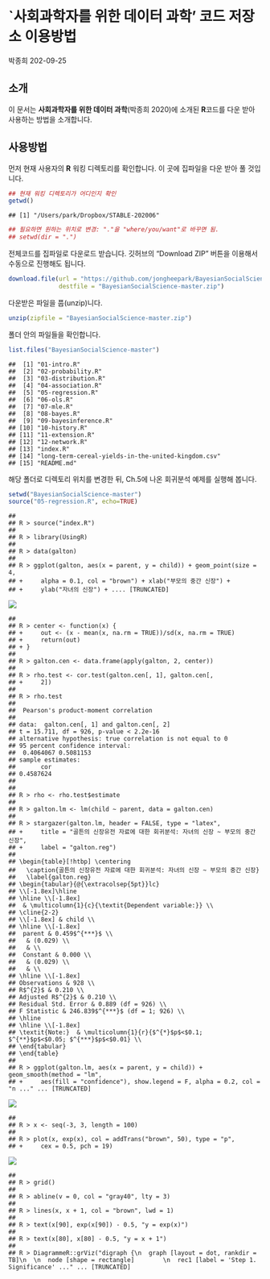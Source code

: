 \`사회과학자를 위한 데이터 과학’ 코드 저장소 이용방법
================
박종희
202-09-25

## 소개

이 문서는 **사회과학자를 위한 데이터 과학**(박종희 2020)에 소개된 **R**코드를 다운 받아 사용하는 방법을 소개합니다.

## 사용방법

먼저 현재 사용자의 **R** 워킹 디렉토리를 확인합니다. 이 곳에 집파일을 다운 받아 풀 것입니다.

``` r
## 현재 워킹 디렉토리가 어디인지 확인
getwd()
```

    ## [1] "/Users/park/Dropbox/STABLE-202006"

``` r
## 필요하면 원하는 위치로 변경: "."을 "where/you/want"로 바꾸면 됨.
## setwd(dir = ".")
```

전체코드를 집파일로 다운로드 받습니다. 깃허브의 “Download ZIP” 버튼을 이용해서 수동으로 진행해도
됩니다.

``` r
download.file(url = "https://github.com/jongheepark/BayesianSocialScience/archive/master.zip", 
              destfile = "BayesianSocialScience-master.zip")
```

다운받은 파일을 풉(unzip)니다.

``` r
unzip(zipfile = "BayesianSocialScience-master.zip")
```

폴더 안의 파일들을 확인합니다.

``` r
list.files("BayesianSocialScience-master")
```

    ##  [1] "01-intro.R"                                       
    ##  [2] "02-probability.R"                                 
    ##  [3] "03-distribution.R"                                
    ##  [4] "04-association.R"                                 
    ##  [5] "05-regression.R"                                  
    ##  [6] "06-ols.R"                                         
    ##  [7] "07-mle.R"                                         
    ##  [8] "08-bayes.R"                                       
    ##  [9] "09-bayesinference.R"                              
    ## [10] "10-history.R"                                     
    ## [11] "11-extension.R"                                   
    ## [12] "12-network.R"                                     
    ## [13] "index.R"                                          
    ## [14] "long-term-cereal-yields-in-the-united-kingdom.csv"
    ## [15] "README.md"

해당 폴더로 디렉토리 위치를 변경한 뒤, Ch.5에 나온 회귀분석 예제를 실행해 봅니다.

``` r
setwd("BayesianSocialScience-master")
source("05-regression.R", echo=TRUE)
```

    ## 
    ## R > source("index.R")
    ## 
    ## R > library(UsingR)
    ## 
    ## R > data(galton)
    ## 
    ## R > ggplot(galton, aes(x = parent, y = child)) + geom_point(size = 4, 
    ## +     alpha = 0.1, col = "brown") + xlab("부모의 중간 신장") + 
    ## +     ylab("자녀의 신장") + .... [TRUNCATED]

![](Github-tutorial_files/figure-gfm/unnamed-chunk-5-1.png)<!-- -->

    ## 
    ## R > center <- function(x) {
    ## +     out <- (x - mean(x, na.rm = TRUE))/sd(x, na.rm = TRUE)
    ## +     return(out)
    ## + }
    ## 
    ## R > galton.cen <- data.frame(apply(galton, 2, center))
    ## 
    ## R > rho.test <- cor.test(galton.cen[, 1], galton.cen[, 
    ## +     2])
    ## 
    ## R > rho.test
    ## 
    ##  Pearson's product-moment correlation
    ## 
    ## data:  galton.cen[, 1] and galton.cen[, 2]
    ## t = 15.711, df = 926, p-value < 2.2e-16
    ## alternative hypothesis: true correlation is not equal to 0
    ## 95 percent confidence interval:
    ##  0.4064067 0.5081153
    ## sample estimates:
    ##       cor 
    ## 0.4587624 
    ## 
    ## 
    ## R > rho <- rho.test$estimate
    ## 
    ## R > galton.lm <- lm(child ~ parent, data = galton.cen)
    ## 
    ## R > stargazer(galton.lm, header = FALSE, type = "latex", 
    ## +     title = "골튼의 신장유전 자료에 대한 회귀분석: 자녀의 신장 ~ 부모의 중간 신장", 
    ## +     label = "galton.reg")
    ## 
    ## \begin{table}[!htbp] \centering 
    ##   \caption{골튼의 신장유전 자료에 대한 회귀분석: 자녀의 신장 ~ 부모의 중간 신장} 
    ##   \label{galton.reg} 
    ## \begin{tabular}{@{\extracolsep{5pt}}lc} 
    ## \\[-1.8ex]\hline 
    ## \hline \\[-1.8ex] 
    ##  & \multicolumn{1}{c}{\textit{Dependent variable:}} \\ 
    ## \cline{2-2} 
    ## \\[-1.8ex] & child \\ 
    ## \hline \\[-1.8ex] 
    ##  parent & 0.459$^{***}$ \\ 
    ##   & (0.029) \\ 
    ##   & \\ 
    ##  Constant & 0.000 \\ 
    ##   & (0.029) \\ 
    ##   & \\ 
    ## \hline \\[-1.8ex] 
    ## Observations & 928 \\ 
    ## R$^{2}$ & 0.210 \\ 
    ## Adjusted R$^{2}$ & 0.210 \\ 
    ## Residual Std. Error & 0.889 (df = 926) \\ 
    ## F Statistic & 246.839$^{***}$ (df = 1; 926) \\ 
    ## \hline 
    ## \hline \\[-1.8ex] 
    ## \textit{Note:}  & \multicolumn{1}{r}{$^{*}$p$<$0.1; $^{**}$p$<$0.05; $^{***}$p$<$0.01} \\ 
    ## \end{tabular} 
    ## \end{table} 
    ## 
    ## R > ggplot(galton.lm, aes(x = parent, y = child)) + geom_smooth(method = "lm", 
    ## +     aes(fill = "confidence"), show.legend = F, alpha = 0.2, col = "n ..." ... [TRUNCATED]

![](Github-tutorial_files/figure-gfm/unnamed-chunk-5-2.png)<!-- -->

    ## 
    ## R > x <- seq(-3, 3, length = 100)
    ## 
    ## R > plot(x, exp(x), col = addTrans("brown", 50), type = "p", 
    ## +     cex = 0.5, pch = 19)

![](Github-tutorial_files/figure-gfm/unnamed-chunk-5-3.png)<!-- -->

    ## 
    ## R > grid()
    ## 
    ## R > abline(v = 0, col = "gray40", lty = 3)
    ## 
    ## R > lines(x, x + 1, col = "brown", lwd = 1)
    ## 
    ## R > text(x[90], exp(x[90]) - 0.5, "y = exp(x)")
    ## 
    ## R > text(x[80], x[80] - 0.5, "y = x + 1")
    ## 
    ## R > DiagrammeR::grViz("digraph {\n  graph [layout = dot, rankdir = TB]\n  \n  node [shape = rectangle]        \n  rec1 [label = 'Step 1. Significance' ..." ... [TRUNCATED]

